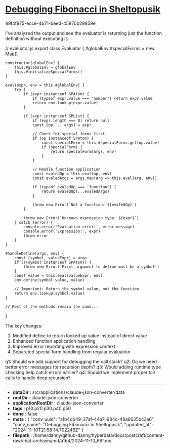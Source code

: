 # [Debugging Fibonacci in Sheltopusik](https://claude.ai/chat/a1b4db49-37af-44a7-984c-48a6635bc3a6)

89f4f975-ecce-4b71-beed-45870b29859e

 I've analyzed the output and see the evaluator is returning just the function definition without executing it.

<antArtifact identifier="evaluator-fix" type="application/vnd.ant.code" language="javascript" title="Fixed Evaluator with Function Application">
// evaluator.js
export class Evaluator {
    #globalEnv
    #specialForms = new Map()

    constructor(globalEnv) {
        this.#globalEnv = globalEnv
        this.#initializeSpecialForms()
    }

    eval(expr, env = this.#globalEnv) {
        try {
            if (expr instanceof SPAtom) {
                if (typeof expr.value === 'number') return expr.value
                return env.lookup(expr.value)
            }

            if (expr instanceof SPList) {
                if (expr.length === 0) return null
                const [op, ...args] = expr
                
                // Check for special forms first
                if (op instanceof SPAtom) {
                    const specialForm = this.#specialForms.get(op.value)
                    if (specialForm) {
                        return specialForm(args, env)
                    }
                }

                // Handle function application
                const evaledOp = this.eval(op, env)
                const evaledArgs = args.map(arg => this.eval(arg, env))
                
                if (typeof evaledOp === 'function') {
                    return evaledOp(...evaledArgs)
                }

                throw new Error(`Not a function: ${evaledOp}`)
            }

            throw new Error(`Unknown expression type: ${expr}`)
        } catch (error) {
            console.error('Evaluation error:', error.message)
            console.error('Expression:', expr)
            throw error
        }
    }

    #handleDefine(args, env) {
        const [symbol, valueExpr] = args
        if (!(symbol instanceof SPAtom)) {
            throw new Error('First argument to define must be a symbol')
        }
        const value = this.eval(valueExpr, env)
        env.define(symbol.value, value)
        
        // Important: Return the symbol value, not the function
        return env.lookup(symbol.value)
    }

    // Rest of the methods remain the same...
}
</antArtifact>

The key changes:
1. Modified define to return looked up value instead of direct value
2. Enhanced function application handling
3. Improved error reporting with expression context
4. Separated special form handling from regular evaluation

q1: Should we add support for debugging the call stack?
q2: Do we need better error messages for recursion depth?
q3: Would adding runtime type checking help catch errors earlier?
q4: Should we implement proper tail calls to handle deep recursion?

---

* **dataDir** : src/applications/claude-json-converter/data
* **rootDir** : claude-json-converter
* **applicationRootDir** : claude-json-converter
* **tags** : p10.p20.p30.p40.p50
* **done** : false
* **meta** : {
  "conv_uuid": "a1b4db49-37af-44a7-984c-48a6635bc3a6",
  "conv_name": "Debugging Fibonacci in Sheltopusik",
  "updated_at": "2024-11-10T21:58:14.702246Z"
}
* **filepath** : /home/danny/github-danny/hyperdata/docs/postcraft/content-raw/chat-archives/md/a1b4/2024-11-10_89f.md